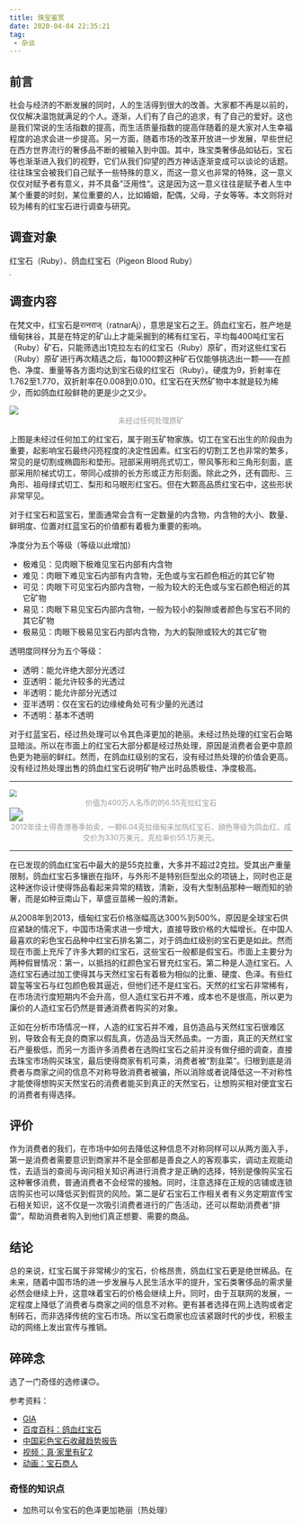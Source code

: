```yaml
---
title: 珠宝鉴赏
date: 2020-04-04 22:35:21
tag:
 - 杂谈
---
```


## 前言

社会与经济的不断发展的同时，人的生活得到很大的改善。大家都不再是以前的，仅仅解决温饱就满足的个人。逐渐，人们有了自己的追求，有了自己的爱好。这也是我们常说的生活指数的提高，而生活质量指数的提高伴随着的是大家对人生幸福程度的追求会进一步提高。另一方面，随着市场的改革开放进一步发展，早些世纪在西方世界流行的奢侈品不断的被输入到中国。其中，珠宝类奢侈品如钻石，宝石等也渐渐进入我们的视野，它们从我们仰望的西方神话逐渐变成可以谈论的话题。往往珠宝会被我们自己赋予一些特殊的意义，而这一意义也非常的特殊，这一意义仅仅对赋予者有意义，并不具备”泛用性“。这是因为这一意义往往是赋予者人生中某个重要的时刻，某位重要的人，比如婚姻，配偶，父母，子女等等。本文则将对较为稀有的红宝石进行调查与研究。

## 调查对象

红宝石（Ruby）、鸽血红宝石（Pigeon Blood Ruby）

<img src="https://drimagebed.oss-cn-shenzhen.aliyuncs.com/ruby.png" style="zoom:20%" />

<!-- more -->

## 调查内容

在梵文中，红宝石是रत्नराज्（ratnarAj），意思是宝石之王。鸽血红宝石，胜产地是缅甸抹谷，其是在特定的矿山上才能采掘到的稀有红宝石，平均每400吨红宝石（Ruby）矿石，只能筛选出1克拉左右的红宝石（Ruby）原矿，而对这些红宝石（Ruby）原矿进行再次精选之后，每1000颗这种矿石仅能够挑选出一颗——在颜色、净度、重量等各方面均达到宝石级的红宝石（Ruby）。硬度为9，折射率在1.762至1.770，双折射率在0.008到0.010。红宝石在天然矿物中本就是较为稀少，而如鸽血红般鲜艳的更是少之又少。

<img src="https://drimagebed.oss-cn-shenzhen.aliyuncs.com/86997-552x416.png" style="zoom:100%" />

<center style='color: #999;font-size:small;'>未经过任何处理原矿</center>


上图是未经过任何加工的红宝石，属于刚玉矿物家族。切工在宝石出生的阶段由为重要，起影响宝石最终闪亮程度的决定性因素。红宝石的切割工艺也非常的繁多，常见的是切割成椭圆形和垫形。冠部采用明亮式切工，带风筝形和三角形刻面，底部采用阶梯式切工，带同心成排的长方形或正方形刻面。除此之外，还有圆形、三角形、祖母绿式切工、梨形和马眼形红宝石。但在大颗高品质红宝石中，这些形状非常罕见。

对于红宝石和蓝宝石，里面通常会含有一定数量的内含物，内含物的大小、数量、鲜明度、位置对红蓝宝石的价值都有着极为重要的影响。

净度分为五个等级（等级以此增加）

- 极难见：见肉眼下极难见宝石内部有内含物
- 难见：肉眼下难见宝石内部有内含物，无色或与宝石颜色相近的其它矿物
- 可见：肉眼下可见宝石内部内含物，一般为较大的无色或与宝石颜色相近的其它矿物
- 易见：肉眼下易见宝石内部内含物，一般为较小的裂隙或者颜色与宝石不同的其它矿物
- 极易见：肉眼下极易见宝石内部内含物，为大的裂隙或较大的其它矿物

透明度同样分为五个等级：

- 透明：能允许绝大部分光透过
- 亚透明：能允许较多的光透过
- 半透明：能允许部分光透过
- 亚半透明：仅在宝石的边缘棱角处可有少量的光透过
- 不透明：基本不透明

对于红蓝宝石，经过热处理可以令其色泽更加的艳丽。未经过热处理的红宝石会略显暗淡。所以在市面上的红宝石大部分都是经过热处理，原因是消费者会更中意颜色更为艳丽的鲜红。然而，在鸽血红级别的宝石，没有经过热处理的价值会更高。没有经过热处理出售的鸽血红宝石说明矿物产出时品质极佳、净度极高。



------

<img src="https://drimagebed.oss-cn-shenzhen.aliyuncs.com/R13970Q-Ruby-6.55ct-Burma-1_800x.jpg" style="zoom:80%" />

<center style='color: #999;font-size:small;'>价值为400万人名币的的6.55克拉红宝石</center>

<img src="https://drimagebed.oss-cn-shenzhen.aliyuncs.com/2014123155925370.jpg" style="zoom:150%;" />

<center style='color: #999;font-size:small;'>2012年佳士得香港春季拍卖，一颗6.04克拉缅甸未加热红宝石，顔色等级为鸽血红，成交价为330万美元，克拉单价55.1万美元。</center>

------



在已发现的鸽血红宝石中最大的是55克拉重，大多并不超过2克拉。受其出产重量限制，鸽血红宝石多镶嵌在指环，与外形不是特别巨型出众的项链上，同时也正是这种迷你设计使得饰品看起来异常的精致，清新，没有大型制品那种一眼而知的骄奢，而是如种豆南山下，草盛豆苗稀一般的清新。

从2008年到2013，缅甸红宝石价格涨幅高达300%到500%。原因是全球宝石供应紧缺的情况下，中国市场需求进一步增大，直接导致价格的大幅增长。在中国人最喜欢的彩色宝石品种中红宝石排名第二，对于鸽血红级别的宝石更是如此。然而现在市面上充斥了许多大颗的红宝石，这些宝石一般都是假宝石。市面上主要分为两种假冒情况：第一，以抵挡的红颜色宝石冒充红宝石。第二种是人造红宝石。人造红宝石通过加工使得其与天然红宝石有着极为相似的比重、硬度、色泽。有些红碧玺等宝石与红包颜色极其逼近，但他们还不是红宝石。天然的红宝石非常稀有，在市场流行度短期内不会升高，但人造红宝石并不难，成本也不是很高，所以更为廉价的人造红宝石仍然是普通消费者购买的对象。

正如在分析市场情况一样，人造的红宝石并不难，且仿造品与天然红宝石很难区别，导致会有无良的商家以假乱真，仿造品当天然品卖。一方面，真正的天然红宝石产量极低，而另一方面许多消费者在选购红宝石之前并没有做仔细的调查，直接去珠宝市场购买珠宝，最后使得商家有机可乘，消费者被“割韭菜”。归根到底是消费者与商家之间的信息不对称导致消费者被骗，所以消除或者说降低这一不对称性才能使得想购买天然宝石的消费者能买到真正的天然宝石，让想购买相对便宜宝石的消费者有得选择。


## 评价

作为消费者的我们，在市场中如何去降低这种信息不对称同样可以从两方面入手，第一是消费者需要意识到商家并不是全部都是善良之人的客观事实，调动主观能动性，去适当的查阅与询问相关知识再进行消费才是正确的选择，特别是像购买宝石这种奢侈消费，普通消费者不会经常的接触。同时，注意选择在正规的店铺或连锁店购买也可以降低买到假货的风险。第二是矿石宝石工作相关者有义务定期宣传宝石相关知识，这不仅是一次吸引消费者进行的广告活动，还可以帮助消费者“排雷”，帮助消费者购入到他们真正想要、需要的商品。


## 结论

总的来说，红宝石属于非常稀少的宝石，价格昂贵，鸽血红宝石更是绝世稀品。在未来，随着中国市场的进一步发展与人民生活水平的提升，宝石类奢侈品的需求量必然会继续上升，这意味着宝石的价格会继续上升。同时，由于互联网的发展，一定程度上降低了消费者与商家之间的信息不对称。更有甚者选择在网上选购或者定制砖石，而非选择传统的宝石市场。所以宝石商家也应该紧跟时代的步伐，积极主动的网络上发出宣传与推销。


## 碎碎念

选了一门奇怪的选修课🙃。

参考资料：

- [GIA](https://www.gia.edu/CN)
- [百度百科：鸽血红宝石](https://baike.baidu.com/item/鸽血红宝石#1)
- [中国彩色宝石收藏趋势报告](http://www.colored-stone.com.cn/hangye/hangye_content/452/1573.html)
- [视频：真·家里有矿2](https://www.bilibili.com/video/BV1Z7411y7a3)
- [动画：宝石商人](https://www.bilibili.com/bangumi/media/md28224121)

### 奇怪的知识点

- 加热可以令宝石的色泽更加艳丽（热处理）